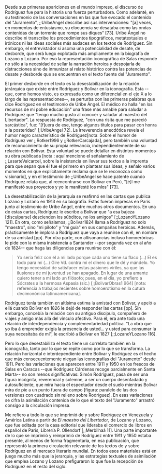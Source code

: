 Desde sus primeras apariciones en el mundo impreso, el discurso de Rodríguez fue para la historia una fuerza perturbadora. Como adelanté, en su testimonio de las conversaciones en las que fue evocado el contenido del "Juramento", ;;UribeAngel describe así sus intervenciones: "[a] veces, en momentos de entusiasmo, su elocuencia se desataba como las ondas contenidas de un torrente que rompe sus diques" [73]. Uribe Ángel no describe ni transcribe los procedimientos tipográficos, metatextuales e irónicos ni las ideas sociales más audaces en los textos de Rodríguez. Sin embargo, el entrevistador sí asoma una potencialidad de desate, de desborde, que será luego explotada más ampliamente en la biografía de Lozano y Lozano. Por eso la representación iconográfica de Salas responde no sólo a la necesidad de sellar la narración heroica y despojarla de distracciones sino de inmunizar al relato histórico contra las potencias de desate y desborde que se encuentran en el texto fuente del "Juramento". 

El primer desborde en el texto es la desestabilización de la relación jerárquica que existe entre Rodríguez y Bolívar en la iconografía. Esta --que, como hemos visto, es expresada como un diferencial en el eje X a lo largo de las representaciones--, se perturba con las primeras palabras que dice Rodríguez en el testimonio de Uribe Ángel. El médico no halla "en  los recursos de mi pobre educación" una frase más amable para saludar a Rodríguez que "tengo mucho gusto al conocer y saludar al maestro del Libertador". La respuesta de Rodríguez, "con una risita que me pareció sarcástica", fue: "[f]uera de ese, tengo algunos títulos para pasar con honra a la posteridad" [;UribeAngel 72]. La irreverencia anecdótica revela el humor negro característico de Rodríguez[nota: Sobre el humor de Rodríguez ver ;;Rotker1996 y ;;RotkerCarcajada], pero también una voluntad de reconocimiento de su propia relevancia, independientemente de su relación con Bolívar. Esta voluntad  se puede detallar en distintos momentos su obra publicada [nota : aquí menciono el señalamiento de ;;LasarteValcarcel, sobre la insistencia en llevar sus textos a la imprenta para que sepan que él fue el primero en plantear sus ideas, y señalo varios momentos en que explícitamente reclama 	que se le reconozca como visionario], y en el testimonio de ;;UribeAngel se hace patente cuando Rodríguez relata que, al reencontrarse con Bolívar en Perú, "[é]l me manifestó sus proyectos y yo le manifesté los míos" [73]. 

La desestabilización de la jerarquía se reafirmó en las cartas que publica Lozano y Lozano en 1913 en su biografía. Estas fueron impresas en París junto al testimonio de Uribe Ángel, entre muchos otros documentos. En una de estas cartas, Rodríguez le escribe a Bolívar que "a esa bajeza [disculparse] descienden los súbditos, no los amigos" [;;LozanoYLozano 121]. En otra, como señalamos, ;;Bolivar1824 llama a Rodríguez no solo "maestro", sino "mi piloto" y "mi guía" en sus campañas heroicas. Además, prácticamente le implora a Rodríguez que vaya a reunirse con él, en nombre de su amistad [pp]. Por otra parte, con altisonancias incluso homoeróricas le pide con la misma insistencia a Santander --por segunda vez en al año de 1824-- que haga las diligencias para reunirse con él: 

>Yo sería feliz con él a mi lado porque cada uno tiene su flaco (...) El es todo para mí (...) Gire Vd. contra mí el dinero que le dé y mándelo. Yo tengo necesidad de satisfacer estas pasiones viriles, ya que las ilusiones de mi juventud se han apagado. En lugar de una amante quiero tener a mi lado un filósofo; pues, en el día, yo prefiero a Sócrates a la hermosa Aspasia (sic.)   [;;BolivarObras1 964] [nota: referencia a trabajos recientes sobre homoerotismo en la cutura decimonónica latinoamericana]. 

Rodríguez tenía también en altísima estima la amistad con Bolívar, y apeló a ellá cuando Bolívar en 1826 le dejó de responder las cartas [pp]. Sin embargo, concebía la relación con su antiguo discípulo, compañero de viajes y amigo más allá del vínculo afectivo. Para él, era ante todo una relación de interdependencia y complementariedad política. "La obra que yo iba á emprender exigía la presencia de usted... y usted para consumar la suya necesitaba de mí", le escribió a Bolívar en 1827  [;;LozanoYLozano 116]. 

Pero lo que desestabiliza el texto tiene un correlato también en la iconografía, tanto por lo que se repite como por lo que se transforma. La relación horizontal e interdependiente entre Bolívar y Rodríguez es el hecho que más consecuentemente niegan las iconografías del "Juramento" desde 1911. Pero las variaciones que aparecen entre 1911 y 1950 en los frescos de Salas en Caracas --que Rodríguez Cárdenas recoge parcialmente en Santa Marta-- no son menos significativas: Simón Rodríguez, pasa de ser una figura incógnita, reverencial y solemne, a ser un cuerpo desenfadado y autosuficiente, que mira hacia el espectador desde el suelo mientras Bolívar mira de pie a un punto fuera de campo [figura: paralelo de las dos versiones con cuadrado sin relleno sobre Rodríguez]. En esas variaciones se cifra la asimilación contenida de lo que el texto del "Juramento" arrastró consigo a la circulación impresa. 

Me refiero a todo lo que se imprimió de y sobre Rodríguez en Venezuela y América Latina a partir de *El maestro del Libertador*, de Lozano y Lozano, que fue editada por la casa editorial que lideraba el comercio de libros en español de París, Librería P. Ollendorf [;;Merbilhaá 11]. Una parte importante de lo que se imprimió y reimprimió de Rodríguez entre 1911 y 1950 estaba presente, al menos de forma fragmentaria, en esa publicación, que representó la primera circulación relevante de los textos de y sobre Rodríguez en el mercado literario mundial. En todos esos materiales está en juego mucho más que la jerarquía, y las estrategias textuales de asimilación que emplea Lozano y Lozano prefiguraron lo que fue la recepción de Rodríguez en el resto del siglo.
